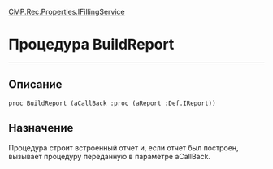 ﻿---
Link: CMP.Rec.Properties.IFillingService.@BuildReport
---

<!---  Навигация
[Имя проекта](#) :
-->
[CMP.Rec.Properties.IFillingService](Default)

# Процедура BuildReport
---

## Описание

    proc BuildReport (aCallBack :proc (aReport :Def.IReport))

<!--
## Аргументы{#Args}

### Аргумент1

Описание аргумента 1
-->

## Назначение

Процедура строит встроенный отчет и, если отчет был построен, вызывает процедуру переданную в параметре aCallBack.

<!--
## Пример

    BuildReport...
-->

